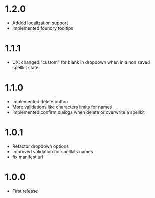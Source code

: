 # 1.2.0
- Added localization support
- Implemented foundry tooltips

# 1.1.1
- UX: changed "custom" for blank in dropdown when in a non saved spellkit state

# 1.1.0
- Implemented delete button
- More validations like characters limits for names
- Implemented confirm dialogs when delete or overwrite a spellkit

# 1.0.1
- Refactor dropdown options
- Improved validation for spellkits names
- fix manifest url

# 1.0.0
- First release